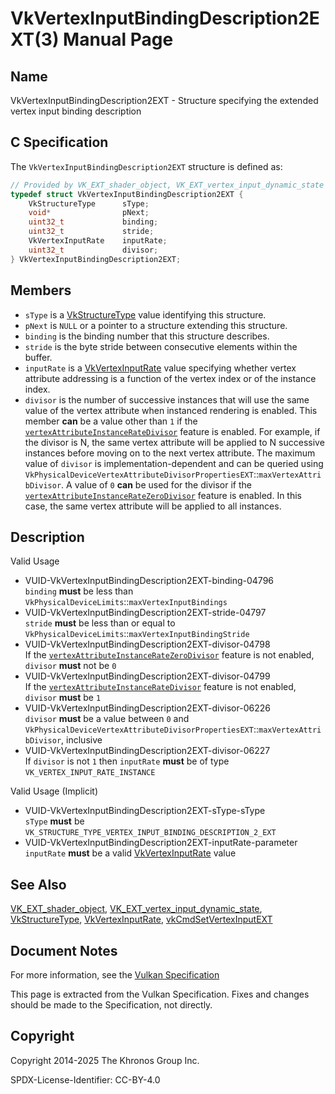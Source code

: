 # VkVertexInputBindingDescription2EXT(3) Manual Page

## Name

VkVertexInputBindingDescription2EXT - Structure specifying the extended vertex input binding description



## [](#_c_specification)C Specification

The `VkVertexInputBindingDescription2EXT` structure is defined as:

```c++
// Provided by VK_EXT_shader_object, VK_EXT_vertex_input_dynamic_state
typedef struct VkVertexInputBindingDescription2EXT {
    VkStructureType      sType;
    void*                pNext;
    uint32_t             binding;
    uint32_t             stride;
    VkVertexInputRate    inputRate;
    uint32_t             divisor;
} VkVertexInputBindingDescription2EXT;
```

## [](#_members)Members

- `sType` is a [VkStructureType](https://registry.khronos.org/vulkan/specs/latest/man/html/VkStructureType.html) value identifying this structure.
- `pNext` is `NULL` or a pointer to a structure extending this structure.
- `binding` is the binding number that this structure describes.
- `stride` is the byte stride between consecutive elements within the buffer.
- `inputRate` is a [VkVertexInputRate](https://registry.khronos.org/vulkan/specs/latest/man/html/VkVertexInputRate.html) value specifying whether vertex attribute addressing is a function of the vertex index or of the instance index.
- `divisor` is the number of successive instances that will use the same value of the vertex attribute when instanced rendering is enabled. This member **can** be a value other than `1` if the [`vertexAttributeInstanceRateDivisor`](https://registry.khronos.org/vulkan/specs/latest/html/vkspec.html#features-vertexAttributeInstanceRateDivisor) feature is enabled. For example, if the divisor is N, the same vertex attribute will be applied to N successive instances before moving on to the next vertex attribute. The maximum value of `divisor` is implementation-dependent and can be queried using `VkPhysicalDeviceVertexAttributeDivisorPropertiesEXT`::`maxVertexAttribDivisor`. A value of `0` **can** be used for the divisor if the [`vertexAttributeInstanceRateZeroDivisor`](https://registry.khronos.org/vulkan/specs/latest/html/vkspec.html#features-vertexAttributeInstanceRateZeroDivisor) feature is enabled. In this case, the same vertex attribute will be applied to all instances.

## [](#_description)Description

Valid Usage

- [](#VUID-VkVertexInputBindingDescription2EXT-binding-04796)VUID-VkVertexInputBindingDescription2EXT-binding-04796  
  `binding` **must** be less than `VkPhysicalDeviceLimits`::`maxVertexInputBindings`
- [](#VUID-VkVertexInputBindingDescription2EXT-stride-04797)VUID-VkVertexInputBindingDescription2EXT-stride-04797  
  `stride` **must** be less than or equal to `VkPhysicalDeviceLimits`::`maxVertexInputBindingStride`
- [](#VUID-VkVertexInputBindingDescription2EXT-divisor-04798)VUID-VkVertexInputBindingDescription2EXT-divisor-04798  
  If the [`vertexAttributeInstanceRateZeroDivisor`](https://registry.khronos.org/vulkan/specs/latest/html/vkspec.html#features-vertexAttributeInstanceRateZeroDivisor) feature is not enabled, `divisor` **must** not be `0`
- [](#VUID-VkVertexInputBindingDescription2EXT-divisor-04799)VUID-VkVertexInputBindingDescription2EXT-divisor-04799  
  If the [`vertexAttributeInstanceRateDivisor`](https://registry.khronos.org/vulkan/specs/latest/html/vkspec.html#features-vertexAttributeInstanceRateDivisor) feature is not enabled, `divisor` **must** be `1`
- [](#VUID-VkVertexInputBindingDescription2EXT-divisor-06226)VUID-VkVertexInputBindingDescription2EXT-divisor-06226  
  `divisor` **must** be a value between `0` and `VkPhysicalDeviceVertexAttributeDivisorPropertiesEXT`::`maxVertexAttribDivisor`, inclusive
- [](#VUID-VkVertexInputBindingDescription2EXT-divisor-06227)VUID-VkVertexInputBindingDescription2EXT-divisor-06227  
  If `divisor` is not `1` then `inputRate` **must** be of type `VK_VERTEX_INPUT_RATE_INSTANCE`

Valid Usage (Implicit)

- [](#VUID-VkVertexInputBindingDescription2EXT-sType-sType)VUID-VkVertexInputBindingDescription2EXT-sType-sType  
  `sType` **must** be `VK_STRUCTURE_TYPE_VERTEX_INPUT_BINDING_DESCRIPTION_2_EXT`
- [](#VUID-VkVertexInputBindingDescription2EXT-inputRate-parameter)VUID-VkVertexInputBindingDescription2EXT-inputRate-parameter  
  `inputRate` **must** be a valid [VkVertexInputRate](https://registry.khronos.org/vulkan/specs/latest/man/html/VkVertexInputRate.html) value

## [](#_see_also)See Also

[VK\_EXT\_shader\_object](https://registry.khronos.org/vulkan/specs/latest/man/html/VK_EXT_shader_object.html), [VK\_EXT\_vertex\_input\_dynamic\_state](https://registry.khronos.org/vulkan/specs/latest/man/html/VK_EXT_vertex_input_dynamic_state.html), [VkStructureType](https://registry.khronos.org/vulkan/specs/latest/man/html/VkStructureType.html), [VkVertexInputRate](https://registry.khronos.org/vulkan/specs/latest/man/html/VkVertexInputRate.html), [vkCmdSetVertexInputEXT](https://registry.khronos.org/vulkan/specs/latest/man/html/vkCmdSetVertexInputEXT.html)

## [](#_document_notes)Document Notes

For more information, see the [Vulkan Specification](https://registry.khronos.org/vulkan/specs/latest/html/vkspec.html#VkVertexInputBindingDescription2EXT)

This page is extracted from the Vulkan Specification. Fixes and changes should be made to the Specification, not directly.

## [](#_copyright)Copyright

Copyright 2014-2025 The Khronos Group Inc.

SPDX-License-Identifier: CC-BY-4.0